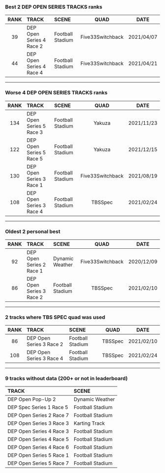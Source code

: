 ### Best 2 DEP OPEN SERIES TRACKS ranks
|RANK|TRACK|SCENE|QUAD|DATE|
|:---:|:---|:---|:---:|:---:|
|39|DEP Open Series 4 Race 2|Football Stadium|Five33Switchback|2021/04/07|
|44|DEP Open Series 4 Race 4|Football Stadium|Five33Switchback|2021/04/21|
---
### Worse 4 DEP OPEN SERIES TRACKS ranks
|RANK|TRACK|SCENE|QUAD|DATE|
|:---:|:---|:---|:---:|:---:|
|134|DEP Open Series 5 Race 3|Football Stadium|Yakuza|2021/11/23|
|122|DEP Open Series 5 Race 5|Football Stadium|Yakuza|2021/12/15|
|130|DEP Open Series 3 Race 1|Football Stadium|Five33Switchback|2021/08/19|
|108|DEP Open Series 3 Race 4|Football Stadium|TBSSpec|2021/02/24|
---
### Oldest 2 personal best
|RANK|TRACK|SCENE|QUAD|DATE|
|:---:|:---|:---|:---:|:---:|
|92|DEP Open Series 2 Race 1|Dynamic Weather|Five33Switchback|2020/12/09|
|86|DEP Open Series 3 Race 2|Football Stadium|TBSSpec|2021/02/10|
---
### 2 tracks where TBS SPEC quad was used
|RANK|TRACK|SCENE|QUAD|DATE|
|:---:|:---|:---|:---:|:---:|
|86|DEP Open Series 3 Race 2|Football Stadium|TBSSpec|2021/02/10|
|108|DEP Open Series 3 Race 4|Football Stadium|TBSSpec|2021/02/24|
---
### 9 tracks without data (200+ or not in leaderboard)
|TRACK|SCENE|
|:---|:---|
|DEP Open Pop-Up 2|Dynamic Weather|
|DEP Spec Series 1 Race 5|Football Stadium|
|DEP Open Series 2 Race 7|Football Stadium|
|DEP Open Series 3 Race 3|Karting Track|
|DEP Open Series 4 Race 3|Football Stadium|
|DEP Open Series 4 Race 5|Football Stadium|
|DEP Open Series 4 Race 6|Football Stadium|
|DEP Open Series 5 Race 1|Football Stadium|
|DEP Open Series 5 Race 7|Football Stadium|
